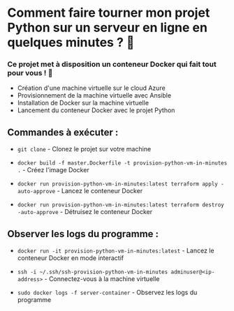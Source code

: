 # Comment faire tourner mon projet Python sur un serveur en ligne en quelques minutes ? 🧐

### Ce projet met à disposition un conteneur Docker qui fait tout pour vous ! 🤩

- Création d'une machine virtuelle sur le cloud Azure
- Provisionnement de la machine virtuelle avec Ansible
- Installation de Docker sur la machine virtuelle
- Lancement du conteneur Docker avec le projet Python

## Commandes à exécuter :

- `git clone` - Clonez le projet sur votre machine

- `docker build -f master.Dockerfile -t provision-python-vm-in-minutes .` - Créez l'image Docker

- `docker run provision-python-vm-in-minutes:latest terraform apply -auto-approve` - Lancez le conteneur Docker

- `docker run provision-python-vm-in-minutes:latest terraform destroy -auto-approve` - Détruisez le conteneur Docker

## Observer les logs du programme :

- `docker run -it provision-python-vm-in-minutes:latest` - Lancez le conteneur Docker en mode interactif

- `ssh -i ~/.ssh/ssh-provision-python-vm-in-minutes adminuser@<ip-address>` - Connectez-vous à la machine virtuelle

- `sudo docker logs -f server-container` - Observez les logs du programme
